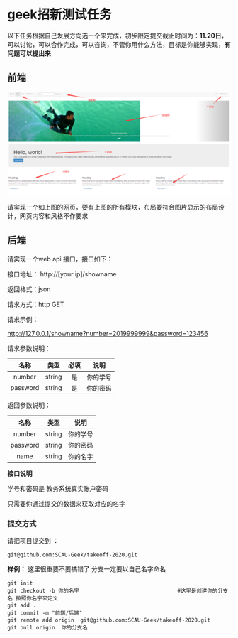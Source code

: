 # geek招新测试任务

以下任务根据自己发展方向选一个来完成，初步限定提交截止时间为：**11.20日**，可以讨论，可以合作完成，可以咨询，不管你用什么方法，目标是你能够实现，**有问题可以提出来**



## 前端

![image-20201105181644619](./image-20201105181644619.png)

请实现一个如上图的网页，要有上图的所有模块，布局要符合图片显示的布局设计，网页内容和风格不作要求



## 后端

请实现一个web api 接口，接口如下：

接口地址： http://[your ip]/showname

返回格式：json

请求方式：http GET

请求示例：

http://127.0.0.1/showname?number=2019999999&password=123456

请求参数说明：

|   名称   |  类型  | 必填 |   说明   |
| :------: | :----: | :--: | :------: |
|  number  | string |  是  | 你的学号 |
| password | string |  是  | 你的密码 |

返回参数说明：

|   名称   |  类型  |   说明   |
| :------: | :----: | :------: |
|  number  | string | 你的学号 |
| password | string | 你的密码 |
|   name   | string | 你的名字 |

**接口说明**

学号和密码是  教务系统真实账户密码

只需要你通过提交的数据来获取对应的名字





### 提交方式

请把项目提交到 ：

```
git@github.com:SCAU-Geek/takeoff-2020.git
```

**样例：**  这里很重要不要搞错了   分支一定要以自己名字命名

```git
git init
git checkout -b 你的名字                               #这里是创建你的分支名 按照你名字来定义
git add .
git commit -m "前端/后端"
git remote add origin  git@github.com:SCAU-Geek/takeoff-2020.git
git pull origin  你的分支名
```

